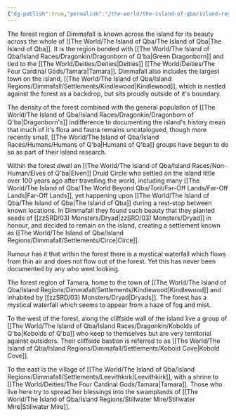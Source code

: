 ```yaml
---
{"dg-publish":true,"permalink":"/the-world/the-island-of-qba/island-regions/dimmafall/dimmafall/"}
---
```



The forest region of Dimmafall is known across the island for its beauty across the whole of [[The World/The Island of Qba/The Island of Qba\|The Island of Qba]]. It is the region bonded with [[The World/The Island of Qba/Island Races/Dragonkin/Dragonborn of Q'ba\|Green Dragonborn]] and tied to the [[The World/Deities/Deities\|Deities]] [[The World/Deities/The Four Cardinal Gods/Tamara\|Tamara]]. Dimmafall also includes the largest town on the island, [[The World/The Island of Qba/Island Regions/Dimmafall/Settlements/Kindlewood\|Kindlewood]], which is nestled against the forest as a backdrop, but sits proudly outside of it's boundary. 

The density of the forest combined with the general population of [[The World/The Island of Qba/Island Races/Dragonkin/Dragonborn of Q'ba\|Dragonborn's]] indifference to documenting the island's history mean that much of it's flora and fauna remains uncatalogued, though more recently small, [[The World/The Island of Qba/Island Races/Humans/Humans of Q'ba\|Humans of Q'ba]] groups have begun to do so as part of their island research. 

Within the forest dwell an [[The World/The Island of Qba/Island Races/Non-Human/Elves of Q'ba\|Elven]] Druid Circle who settled on the island little over 100 years ago after travelling the world, including many [[The World/The Island of Qba/The World Beyond Qba/Toril/Far-Off Lands/Far-Off Lands\|Far-Off Lands]], yet happening upon [[The World/The Island of Qba/The Island of Qba\|The Island of Qba]] during a rest-stop between known locations. In Dimmafall they found such beauty that they planted seeds of [[zzSRD/03) Monsters/Dryad\|zzSRD/03) Monsters/Dryad]] in honour, and decided to remain on the island, creating a settlement known as [[The World/The Island of Qba/Island Regions/Dimmafall/Settlements/Circe\|Circe]].

Rumour has it that within the forest there is a mystical waterfall which flows from thin air and does not flow out of the forest. Yet this has never been documented by any who went looking.

The forest region of Tamara, home to the town of [[The World/The Island of Qba/Island Regions/Dimmafall/Settlements/Kindlewood\|Kindlewood]] and inhabited by [[zzSRD/03) Monsters/Dryad\|Dryads]].  The forest has a mystical waterfall which seems to appear from a haze of fog and mist.

To the west of the forest, along the cliffside wall of the island live a group of [[The World/The Island of Qba/Island Races/Dragonkin/Kobolds of Q'ba\|Kobolds of Q'ba]] who keep to themselves but are very territorial against outsiders. Their cliffside bastion is referred to as [[The World/The Island of Qba/Island Regions/Dimmafall/Settlements/Kobold Cove\|Kobold Cove]].

To the east is the village of [[The World/The Island of Qba/Island Regions/Dimmafall/Settlements/Leevithkirk\|Leevithkirk]], with a shrine to [[The World/Deities/The Four Cardinal Gods/Tamara\|Tamara]]. Those who live here try to spread her blessings into the swamplands of [[The World/The Island of Qba/Island Regions/Stillwater Mire/Stillwater Mire\|Stillwater Mire]].